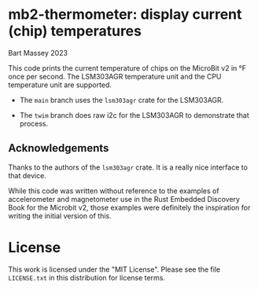# mb2-thermometer: display current (chip) temperatures
Bart Massey 2023

This code prints the current temperature of chips on the
MicroBit v2 in °F once per second.  The LSM303AGR
temperature unit and the CPU temperature unit are supported.

* The `main` branch uses the `lsm303agr` crate for the LSM303AGR.

* The `twim` branch does raw i2c for the LSM303AGR to
  demonstrate that process.

## Acknowledgements

Thanks to the authors of the `lsm303agr` crate. It is a
really nice interface to that device.

While this code was written without reference to the
examples of accelerometer and magnetometer use in the Rust
Embedded Discovery Book for the Microbit v2, those examples
were definitely the inspiration for writing the initial
version of this.

# License

This work is licensed under the "MIT License". Please see the file
`LICENSE.txt` in this distribution for license terms.
